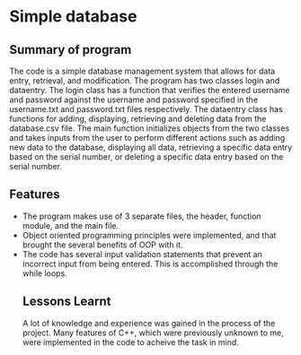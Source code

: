 # Simple database
<H2>Summary of program</H2>
The code is a simple database management system that allows for data entry, retrieval, and modification. The program has two classes login and dataentry. The login class has a function that verifies the entered username and password against the username and password specified in the username.txt and password.txt files respectively. The dataentry class has functions for adding, displaying, retrieving and deleting data from the database.csv file. The main function initializes objects from the two classes and takes inputs from the user to perform different actions such as adding new data to the database, displaying all data, retrieving a specific data entry based on the serial number, or deleting a specific data entry based on the serial number.
<H2>Features</H2>
<UL type = "Dot">
<Li>The program makes use of 3 separate files, the header, function module, and the main file.
<Li>Object oriented programming principles were implemented, and that brought the several benefits of OOP with it.
<Li>The code has several input validation statements that prevent an incorrect input from being entered. This is accomplished through the while loops.
<H2>Lessons Learnt</H2>
A lot of knowledge and experience was gained in the process of the project. Many features of C++, which were previously unknown to me, were implemented in the code to acheive the task in mind. 